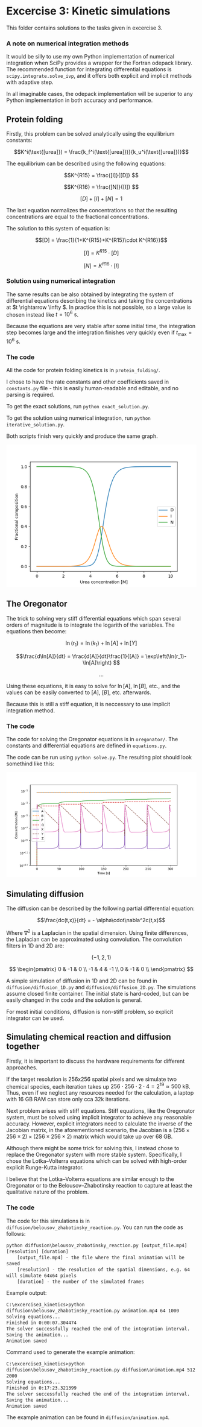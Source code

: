 # Excercise 3: Kinetic simulations
This folder contains solutions to the tasks given in excercise 3.

### A note on numerical integration methods
It would be silly to use my own Python implementation of numerical integration when SciPy provides a wrapper for the Fortran odepack library. The recommended function for integrating differential equations is `scipy.integrate.solve_ivp`, and it offers both explicit and implicit methods with adaptive step.

In all imaginable cases, the odepack implementation will be superior to any Python implementation in both accuracy and performance.

## Protein folding
Firstly, this problem can be solved analytically using the equilibrium constants:

$$K^i(\text{[urea]}) = \frac{k_f^i(\text{[urea]})}{k_u^i(\text{[urea]})}$$

The equilibrium can be described using the following equations:


$$K^{R15} = \frac{[I]}{[D]} $$

$$K^{R16} = \frac{[N]}{[I]} $$

$$\left[D\right] + [I] + [N] = 1 $$


The last equation normalizes the concentrations so that the resulting concentrations are equal to the fractional concentrations.

The solution to this system of equation is:


$$[D] = \frac{1}{1+K^{R15}+K^{R15}\cdot K^{R16}}$$

$$\left[I\right] = K^{R15}\cdot [D]$$

$$\left[N\right] = K^{R16}\cdot [I]$$


### Solution using numerical integration
The same results can be also obtained by integrating the system of differential equations describing the kinetics and taking the concentrations at $t \rightarrow \infty $. In practice this is not possible, so a large value is chosen instead like $t = 10^6 \text{ s}$.

Because the equations are very stable after some initial time, the integration step becomes large and the integration finishes very quickly even if $t_\text{max} = 10^6 \text{ s}$.

### The code
All the code for protein folding kinetics is in `protein_folding/`.

I chose to have the rate constants and other coefficients saved in `constants.py` file - this is easily human-readable and editable, and no parsing is required.

To get the exact solutions, run `python exact_solution.py`.

To get the solution using numerical integration, run `python iterative_solution.py`.

Both scripts finish very quickly and produce the same graph.

![The equilibrium composition at different urea concentrations](protein_folding/protein_folding.png)

## The Oregonator
The trick to solving very stiff differential equations which span several orders of magnitude is to integrate the logarith of the variables. The equations then become:

$$\ln(r_1) = \ln(k_1) + \ln[A] + \ln[Y] $$

$$\frac{d\ln[A]}{dt} = \frac{d[A]}{dt}\frac{1}{[A]} = \exp\left(\ln(r_1)-\ln[A]\right) $$

$$...$$


Using these equations, it is easy to solve for $\ln[A]$, $\ln[B]$, etc., and the values can be easily converted to $[A]$, $[B]$, etc. afterwards.

Because this is still a stiff equation, it is neccessary to use implicit integration method.

### The code
The code for solving the Oregonator equations is in `oregonator/`. The constants and differential equations are defined in `equations.py`.

The code can be run using `python solve.py`. The resulting plot should look somethind like this:

![The kinetics of the Oregonator reaction](oregonator/oregonator.png)

## Simulating diffusion
The diffusion can be described by the following partial differential equation:

$$\frac{dc(t,x)}{dt} = - \alpha\cdot\nabla^2c(t,x)$$

Where $\nabla^2$ is a Laplacian in the spatial dimension. Using finite differences, the Laplacian can be approximated using convolution. The convolution filters in 1D and 2D are:


$$\left(-1,2,1\right) $$

$$
\begin{pmatrix}
0 & -1 & 0 \\
-1 & 4 & -1 \\
0 & -1 & 0 \\
\end{pmatrix}
$$

A simple simulation of diffusion in 1D and 2D can be found in `diffusion/diffusion_1D.py` and `diffusion/diffusion_2D.py`. The simulations assume closed finite container. The initial state is hard-coded, but can be easily changed in the code and the solution is general.

For most initial conditions, diffusion is non-stiff problem, so explicit integrator can be used.

## Simulating chemical reaction and diffusion together
Firstly, it is important to discuss the hardware requirements for different approaches.

If the target resolution is 256x256 spatial pixels and we simulate two chemical species, each iteration takes up $256 \cdot 256 \cdot 2 \cdot 4 = 2^{19} \approx 500 \text{ kB}$. Thus, even if we neglect any resources needed for the calculation, a laptop with 16 GB RAM can store only cca 32k iterations.

Next problem arises with stiff equations. Stiff equations, like the Oregonator system, must be solved using implicit integrator to achieve any reasonable accuracy. However, explicit integrators need to calculate the inverse of the Jacobian matrix, in the aforementioned scenario, the Jacobian is a $(256\times 256\times 2)\times (256\times 256\times 2)$ matrix which would take up over 68 GB.

Although there might be some trick for solving this, I instead chose to replace the Oregonator system with more stable system. Specifically, I chose the Lotka–Volterra equations which can be solved with high-order explicit Runge-Kutta integrator.

I believe that the Lotka–Volterra equations are similar enough to the Oregonator or to the Belousov–Zhabotinsky reaction to capture at least the qualitative nature of the problem.

### The code
The code for this simulations is in `diffusion/belousov_zhabotinsky_reaction.py`. You can run the code as follows:

```
python diffusion\belousov_zhabotinsky_reaction.py [output_file.mp4] [resolution] [duration]
    [output_file.mp4] - the file where the final animation will be saved
    [resolution] - the resolution of the spatial dimensions, e.g. 64 will simulate 64x64 pixels
    [duration] - the number of the simulated frames
```

Example output: 
```
C:\excercise3_kinetics>python diffusion\belousov_zhabotinsky_reaction.py animation.mp4 64 1000
Solving equations...
Finished in 0:00:07.304474
The solver successfully reached the end of the integration interval.
Saving the animation...
Animation saved
```

Command used to generate the example animation:
```
C:\excercise3_kinetics>python diffusion\belousov_zhabotinsky_reaction.py diffusion\animation.mp4 512 2000 
Solving equations...
Finished in 0:17:23.321399
The solver successfully reached the end of the integration interval.
Saving the animation...
Animation saved
```
The example animation can be found in `diffusion/animation.mp4`.